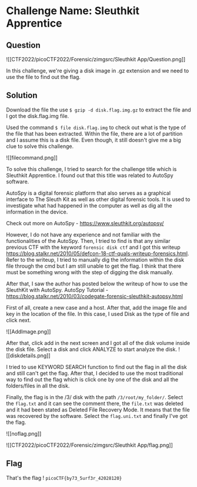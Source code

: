 # Challenge Name: Sleuthkit Apprentice
## Question
![[CTF2022/picoCTF2022/Forensic/zimgsrc/Sleuthkit App/Question.png]]

In this challenge, we're giving a disk image in .gz extension and we need to use the file to find out the flag. 

## Solution
Download the file the use `$ gzip -d disk.flag.img.gz` to extract the file and I got the disk.flag.img file. 

Used the command `$ file disk.flag.img` to check out what is the type of the file that has been extracted. Within the file, there are a lot of partition and I assume this is a disk file. Even though, it still doesn't give me a big clue to solve this challenge. 

![[filecommand.png]]



To solve this challenge, I tried to search for the challenge title which is Sleuthkit Apprentice. I found out that this title was related to AutoSpy software. 

AutoSpy is a digital forensic platform that also serves as a graphical interface to The Sleuth Kit as well as other digital forensic tools. It is used to investigate what had happened in the computer as well as dig all the information in the device. 

Check out more on AutoSpy - https://www.sleuthkit.org/autopsy/





However, I do not have any experience and not familiar with the functionalities of the AutoSpy. Then, I tried to find is that any similar previous CTF with the keyword `forensic disk ctf` and I got this writeup https://blog.stalkr.net/2010/05/defcon-18-ctf-quals-writeup-forensics.html. Refer to the writeup, I tried to manually dig the information within the disk file through the cmd but I am still unable to get the flag. I think that there must be something wrong with the step of digging the disk manually. 

After that, I saw the author has posted below the writeup of how to use the SleuthKit with AutoSpy. 
AutoSpy Tutorial - https://blog.stalkr.net/2010/03/codegate-forensic-sleuthkit-autopsy.html 


First of all, create a new case and a host. After that, add the image file and key in the location of the file. In this case, I used Disk as the type of file and click next. 

![[AddImage.png]]


After that, click add in the next screen and I got all of the disk volume inside the disk file. Select a disk and click ANALYZE to start analyze the disk. 
![[diskdetails.png]]


I tried to use KEYWORD SEARCH function to find out the flag in all the disk and still can't get the flag. After that, I decided to use the most traditional way to find out the flag which is click one by one of the disk and all the folders/files in all the disk. 

Finally, the flag is in the /3/ disk with the path `/3/root/my_folder/`. Select the `flag.txt` and it can see the comment there, the `file.txt` was deleted and it had been stated as Deleted File Recovery Mode. It means that the file was recovered by the software. Select the `flag.uni.txt` and finally I've got the flag. 


![[noflag.png]]

![[CTF2022/picoCTF2022/Forensic/zimgsrc/Sleuthkit App/flag.png]]




## Flag
That's the flag !
`
picoCTF{by73_5urf3r_42028120}
`